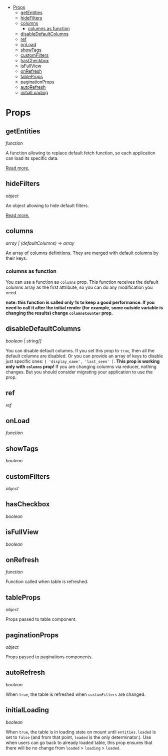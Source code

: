 - [Props](#props)
  - [getEntities](#getentities)
  - [hideFilters](#hidefilters)
  - [columns](#columns)
    - [columns as function](#columns-as-function)
  - [disableDefaultColumns](#disabledefaultcolumns)
  - [ref](#ref)
  - [onLoad](#onload)
  - [showTags](#showtags)
  - [customFilters](#customfilters)
  - [hasCheckbox](#hascheckbox)
  - [isFullView](#isfullview)
  - [onRefresh](#onrefresh)
  - [tableProps](#tableprops)
  - [paginationProps](#paginationprops)
  - [autoRefresh](#autorefresh)
  - [initialLoading](#initialloading)

# Props

## getEntities

*function*

A function allowing to replace default fetch function, so each application can load its specific data.

[Read more.](./custom_fetch.md)

## hideFilters

*object*

An object allowing to hide default filters.

[Read more.](./hide_filters.md)

## columns

*array | (defaultColumns) => array*

An array of columns definitions. They are merged with default columns by their keys.

### columns as function

You can use a function as `columns` prop. This function receives the default columns array as the first attribute, so you can do any modification you need.

**note: this function is called only 1x to keep a good performance. If you need to call it after the initial render (for example, some outside variable is changing the results) change `columnsCounter`<number> prop.**

## disableDefaultColumns

*boolean | string[]*

You can disable default columns. If you set this prop to `true`, then all the default columns are disabled. Or you can provide an array of keys to disable just specific ones: `[ 'display_name', 'last_seen' ]`. **This prop is working only with `columns` prop!** If you are changing columns via reducer, nothing changes. But you should consider migrating your application to use the prop.

## ref

*ref*

## onLoad

*function*

## showTags

*boolean*

## customFilters

*object*

## hasCheckbox

*boolean*

## isFullView

*boolean*

## onRefresh

*function*

Function called when table is refreshed.

## tableProps

*object*

Props passed to table component.

## paginationProps

*object*

Props passed to paginations components.

## autoRefresh

*boolean*

When `true`, the table is refreshed when `customFilters` are changed.

## initialLoading

*boolean*

When `true`, the table is in loading state on mount until `entities.loaded` is set to `false` (and from that point, `loaded` is the only determinator.). Use when users can go back to already loaded table, this prop ensures that there will be no change from `loaded` > `loading` > `loaded`.
